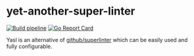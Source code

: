 # yet-another-super-linter

[![Build pipeline](https://github.com/gitizy/yet-another-super-linter/actions/workflows/docker-build.yml/badge.svg)](https://github.com/gitizy/yet-another-super-linter/actions/workflows/docker-build.yml)
[![Go Report Card](https://goreportcard.com/badge/code.gitizy.dev/yasl)](https://goreportcard.com/report/code.gitizy.dev/yasl)

Yasl is an alternative of [github/superlinter](https://github.com/github/super-linter) which can be
easily used and fully configurable.
